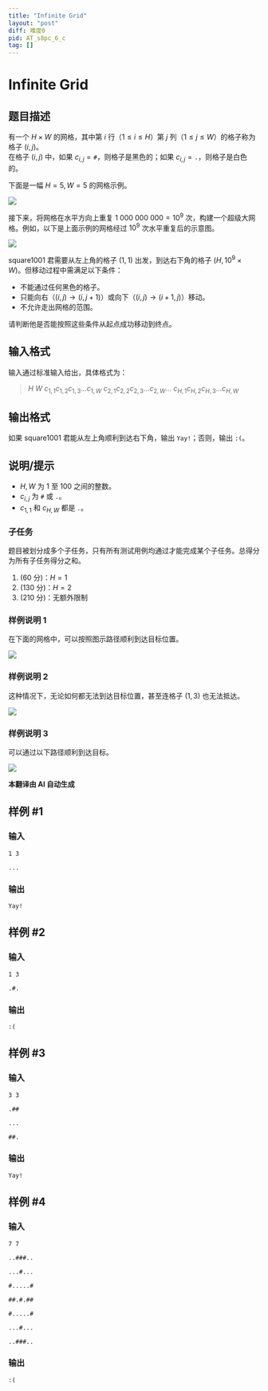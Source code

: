```yaml
---
title: "Infinite Grid"
layout: "post"
diff: 难度0
pid: AT_s8pc_6_c
tag: []
---
```


# Infinite Grid

## 题目描述

有一个 $H \times W$ 的网格，其中第 $i$ 行（$1 \leq i \leq H$）第 $j$ 列（$1 \leq j \leq W$）的格子称为格子 $(i, j)$。  
在格子 $(i, j)$ 中，如果 $c_{i, j} = \texttt{\#}$，则格子是黑色的；如果 $c_{i, j} = \texttt{.}$，则格子是白色的。

下面是一幅 $H = 5, W = 5$ 的网格示例。

![ ](https://cdn.luogu.com.cn/upload/vjudge_pic/AT_s8pc_6_c/733be1b78e0b7cf82cd6c4efcd7044e45b500757.png)

接下来，将网格在水平方向上重复 $1\ 000\ 000\ 000 = 10^9$ 次，构建一个超级大网格。例如，以下是上面示例的网格经过 $10^9$ 次水平重复后的示意图。

![ ](https://cdn.luogu.com.cn/upload/vjudge_pic/AT_s8pc_6_c/6250a814ae80d73a6dcc0c7f2c9a88ce4d426c89.png)

square1001 君需要从左上角的格子 $(1, 1)$ 出发，到达右下角的格子 $(H, 10^9 \times W)$。但移动过程中需满足以下条件：

- 不能通过任何黑色的格子。
- 只能向右（$(i, j) \to (i, j + 1)$）或向下（$(i, j) \to (i + 1, j)$）移动。
- 不允许走出网格的范围。

请判断他是否能按照这些条件从起点成功移动到终点。

## 输入格式

输入通过标准输入给出，具体格式为：

> $H$ $W$ $c_{1, 1} c_{1, 2} c_{1, 3} \ldots c_{1, W} \ c_{2, 1} c_{2, 2} c_{2, 3} \ldots c_{2, W} \ldots \ c_{H, 1} c_{H, 2} c_{H, 3} \ldots c_{H, W}$

## 输出格式

如果 square1001 君能从左上角顺利到达右下角，输出 `Yay!`；否则，输出 `:(`。

## 说明/提示

- $H, W$ 为 $1$ 至 $100$ 之间的整数。
- $c_{i, j}$ 为 `#` 或 `.`。
- $c_{1, 1}$ 和 $c_{H, W}$ 都是 `.`。

### 子任务
题目被划分成多个子任务，只有所有测试用例均通过才能完成某个子任务。总得分为所有子任务得分之和。

1. (60 分)：$H = 1$
2. (130 分)：$H = 2$
3. (210 分)：无额外限制

### 样例说明 1
在下面的网格中，可以按照图示路径顺利到达目标位置。

![ ](https://img.atcoder.jp/s8pc-6/6029bece14f58346ada477ac29e2f4c2.png)

### 样例说明 2
这种情况下，无论如何都无法到达目标位置，甚至连格子 $(1, 3)$ 也无法抵达。

![ ](https://img.atcoder.jp/s8pc-6/2312a34f846d00092a52dadf81ac90b1.png)

### 样例说明 3
可以通过以下路径顺利到达目标。

![ ](https://img.atcoder.jp/s8pc-6/677ff09cf3a28c1bd7accf5b426547ac.png)

 **本翻译由 AI 自动生成**

## 样例 #1

### 输入

```
1 3
...
```

### 输出

```
Yay!
```

## 样例 #2

### 输入

```
1 3
.#.
```

### 输出

```
:(
```

## 样例 #3

### 输入

```
3 3
.##
...
##.
```

### 输出

```
Yay!
```

## 样例 #4

### 输入

```
7 7
..###..
...#...
#.....#
##.#.##
#.....#
...#...
..###..
```

### 输出

```
:(
```

